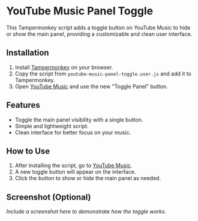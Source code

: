 # YouTube Music Panel Toggle

This Tampermonkey script adds a toggle button on YouTube Music to hide or show the main panel, providing a customizable and clean user interface.

## Installation

1. Install [Tampermonkey](https://www.tampermonkey.net/) on your browser.
2. Copy the script from `youtube-music-panel-toggle.user.js` and add it to Tampermonkey.
3. Open [YouTube Music](https://music.youtube.com) and use the new "Toggle Panel" button.

## Features

- Toggle the main panel visibility with a single button.
- Simple and lightweight script.
- Clean interface for better focus on your music.

## How to Use

1. After installing the script, go to [YouTube Music](https://music.youtube.com).
2. A new toggle button will appear on the interface.
3. Click the button to show or hide the main panel as needed.

## Screenshot (Optional)

*Include a screenshot here to demonstrate how the toggle works.*


